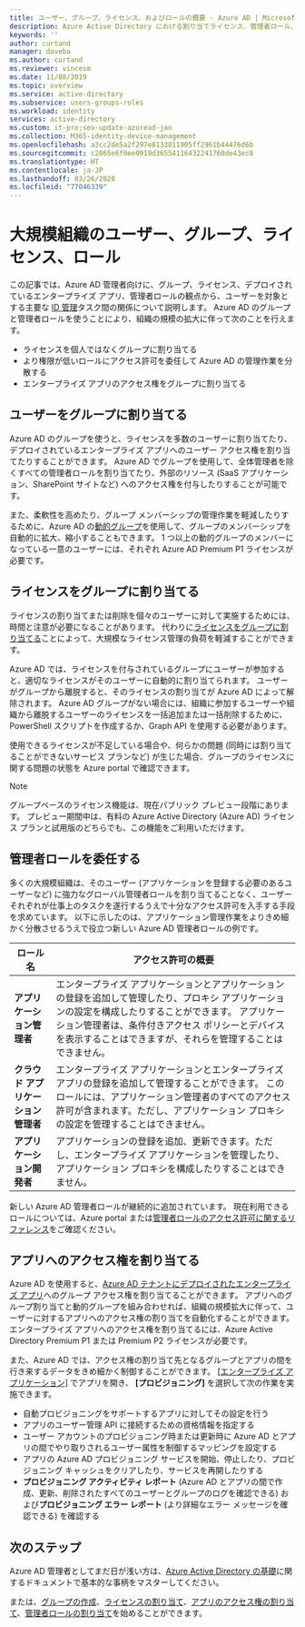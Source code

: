 ```yaml
---
title: ユーザー、グループ、ライセンス、およびロールの概要 - Azure AD | Microsoft Docs
description: Azure Active Directory における割り当てライセンス、管理者ロール、グループ メンバーシップとユーザーとの関係
keywords: ''
author: curtand
manager: daveba
ms.author: curtand
ms.reviewer: vincesm
ms.date: 11/08/2019
ms.topic: overview
ms.service: active-directory
ms.subservice: users-groups-roles
ms.workload: identity
services: active-directory
ms.custom: it-pro;seo-update-azuread-jan
ms.collection: M365-identity-device-management
ms.openlocfilehash: a3cc2de5a2f297e8133011905ff2961b44476d6b
ms.sourcegitcommit: c2065e6f0ee0919d36554116432241760de43ec8
ms.translationtype: HT
ms.contentlocale: ja-JP
ms.lasthandoff: 03/26/2020
ms.locfileid: "77046339"
---
```

# <a name="users-groups-licensing-and-roles-for-large-organizations"></a>大規模組織のユーザー、グループ、ライセンス、ロール

この記事では、Azure AD 管理者向けに、グループ、ライセンス、デプロイされているエンタープライズ アプリ、管理者ロールの観点から、ユーザーを対象とする主要な [ID 管理](/azure/active-directory/fundamentals/identity-fundamentals?context=azure/active-directory/users-groups-roles/context/ugr-context)タスク間の関係について説明します。 Azure AD のグループと管理者ロールを使うことにより、組織の規模の拡大に伴って次のことを行えます。

* ライセンスを個人ではなくグループに割り当てる
* より権限が低いロールにアクセス許可を委任して Azure AD の管理作業を分散する
* エンタープライズ アプリのアクセス権をグループに割り当てる

## <a name="assign-users-to-groups"></a>ユーザーをグループに割り当てる

Azure AD のグループを使うと、ライセンスを多数のユーザーに割り当てたり、デプロイされているエンタープライズ アプリへのユーザー アクセス権を割り当てたりすることができます。 Azure AD でグループを使用して、全体管理者を除くすべての管理者ロールを割り当てたり、外部のリソース (SaaS アプリケーション、SharePoint サイトなど) へのアクセス権を付与したりすることが可能です。

また、柔軟性を高めたり、グループ メンバーシップの管理作業を軽減したりするために、Azure AD の[動的グループ](groups-create-rule.md)を使用して、グループのメンバーシップを自動的に拡大、縮小することもできます。 1 つ以上の動的グループのメンバーになっている一意のユーザーには、それぞれ Azure AD Premium P1 ライセンスが必要です。

## <a name="assign-licenses-to-groups"></a>ライセンスをグループに割り当てる

ライセンスの割り当てまたは削除を個々のユーザーに対して実施するためには、時間と注意が必要になることがあります。 代わりに[ライセンスをグループに割り当てる](/azure/active-directory/fundamentals/license-users-groups?context=azure/active-directory/users-groups-roles/context/ugr-context)ことによって、大規模なライセンス管理の負荷を軽減することができます。

Azure AD では、ライセンスを付与されているグループにユーザーが参加すると、適切なライセンスがそのユーザーに自動的に割り当てられます。 ユーザーがグループから離脱すると、そのライセンスの割り当てが Azure AD によって解除されます。 Azure AD グループがない場合には、組織に参加するユーザーや組織から離脱するユーザーのライセンスを一括追加または一括削除するために、PowerShell スクリプトを作成するか、Graph API を使用する必要があります。

使用できるライセンスが不足している場合や、何らかの問題 (同時には割り当てることができないサービス プランなど) が生じた場合、グループのライセンスに関する問題の状態を Azure portal で確認できます。

>[!NOTE]
>グループベースのライセンス機能は、現在パブリック プレビュー段階にあります。 プレビュー期間中は、有料の Azure Active Directory (Azure AD) ライセンス プランと試用版のどちらでも、この機能をご利用いただけます。

## <a name="delegate-administrator-roles"></a>管理者ロールを委任する

多くの大規模組織は、そのユーザー (アプリケーションを登録する必要のあるユーザーなど) に強力なグローバル管理者ロールを割り当てることなく、ユーザーそれぞれが仕事上のタスクを遂行するうえで十分なアクセス許可を入手する手段を求めています。 以下に示したのは、アプリケーション管理作業をよりきめ細かく分散させるうえで役立つ新しい Azure AD 管理者ロールの例です。

 ロール名 | アクセス許可の概要
 --------- | -------------------
 **アプリケーション管理者** | エンタープライズ アプリケーションとアプリケーションの登録を追加して管理したり、プロキシ アプリケーションの設定を構成したりすることができます。 アプリケーション管理者は、条件付きアクセス ポリシーとデバイスを表示することはできますが、それらを管理することはできません。
 **クラウド アプリケーション管理者** | エンタープライズ アプリケーションとエンタープライズ アプリの登録を追加して管理することができます。 このロールには、アプリケーション管理者のすべてのアクセス許可が含まれます。ただし、アプリケーション プロキシの設定を管理することはできません。
**アプリケーション開発者** | アプリケーションの登録を追加、更新できます。ただし、エンタープライズ アプリケーションを管理したり、アプリケーション プロキシを構成したりすることはできません。

新しい Azure AD 管理者ロールが継続的に追加されています。 現在利用できるロールについては、Azure portal または[管理者ロールのアクセス許可に関するリファレンス](directory-assign-admin-roles.md)をご確認ください。

## <a name="assign-app-access"></a>アプリへのアクセス権を割り当てる

Azure AD を使用すると、[Azure AD テナントにデプロイされたエンタープライズ アプリ](/azure/active-directory/manage-apps/methods-for-assigning-users-and-groups?context=azure/active-directory/users-groups-roles/context/ugr-context)へのグループ アクセス権を割り当てることができます。 アプリへのグループ割り当てと動的グループを組み合わせれば、組織の規模拡大に伴って、ユーザーに対するアプリへのアクセス権の割り当てを自動化することができます。 エンタープライズ アプリへのアクセス権を割り当てるには、Azure Active Directory Premium P1 または Premium P2 ライセンスが必要です。

また、Azure AD では、アクセス権の割り当て先となるグループとアプリの間を行き来するデータをきめ細かく制御することができます。 [[エンタープライズ アプリケーション]](https://portal.azure.com/#blade/Microsoft_AAD_IAM/StartboardApplicationsMenuBlade/AllApps) でアプリを開き、 **[プロビジョニング]** を選択して次の作業を実施できます。

* 自動プロビジョニングをサポートするアプリに対してその設定を行う
* アプリのユーザー管理 API に接続するための資格情報を指定する
* ユーザー アカウントのプロビジョニング時または更新時に Azure AD とアプリの間でやり取りされるユーザー属性を制御するマッピングを設定する
* アプリの Azure AD プロビジョニング サービスを開始、停止したり、プロビジョニング キャッシュをクリアしたり、サービスを再開したりする
* **プロビジョニング アクティビティ レポート** (Azure AD とアプリの間で作成、更新、削除されたすべてのユーザーとグループのログを確認できる) および**プロビジョニング エラー レポート** (より詳細なエラー メッセージを確認できる) を確認する

## <a name="next-steps"></a>次のステップ

Azure AD 管理者としてまだ日が浅い方は、[Azure Active Directory の基礎](https://docs.microsoft.com/azure/active-directory/fundamentals/index)に関するドキュメントで基本的な事柄をマスターしてください。

または、[グループの作成](/azure/active-directory/fundamentals/active-directory-groups-create-azure-portal?context=azure/active-directory/users-groups-roles/context/ugr-context)、[ライセンスの割り当て](/azure/active-directory/fundamentals/license-users-groups?context=azure/active-directory/users-groups-roles/context/ugr-context)、[アプリのアクセス権の割り当て](/azure/active-directory/manage-apps/methods-for-assigning-users-and-groups?context=azure/active-directory/users-groups-roles/context/ugr-context)、[管理者ロールの割り当て](directory-assign-admin-roles.md)を始めることができます。
